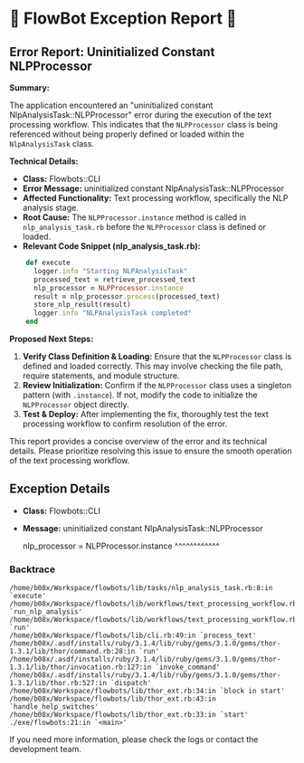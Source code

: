 # 🤖 FlowBot Exception Report 🤖


## Error Report: Uninitialized Constant NLPProcessor

**Summary:**

The application encountered an "uninitialized constant NlpAnalysisTask::NLPProcessor" error during the execution of the text processing workflow. This indicates that the `NLPProcessor` class is being referenced without being properly defined or loaded within the `NlpAnalysisTask` class. 

**Technical Details:**

* **Class:** Flowbots::CLI
* **Error Message:** uninitialized constant NlpAnalysisTask::NLPProcessor
* **Affected Functionality:** Text processing workflow, specifically the NLP analysis stage. 
* **Root Cause:** The `NLPProcessor.instance` method is called in `nlp_analysis_task.rb` before the `NLPProcessor` class is defined or loaded. 
* **Relevant Code Snippet (nlp_analysis_task.rb):**
```ruby
    def execute
      logger.info "Starting NLPAnalysisTask"
      processed_text = retrieve_processed_text
      nlp_processor = NLPProcessor.instance 
      result = nlp_processor.process(processed_text)
      store_nlp_result(result)
      logger.info "NLPAnalysisTask completed"
    end
```

**Proposed Next Steps:**

1. **Verify Class Definition & Loading:** Ensure that the `NLPProcessor` class is defined and loaded correctly. This may involve checking the file path, require statements, and module structure.
2. **Review Initialization:** Confirm if the `NLPProcessor` class uses a singleton pattern (with `.instance`). If not, modify the code to initialize the `NLPProcessor` object directly.
3. **Test & Deploy:** After implementing the fix, thoroughly test the text processing workflow to confirm resolution of the error. 

This report provides a concise overview of the error and its technical details. Please prioritize resolving this issue to ensure the smooth operation of the text processing workflow. 



## Exception Details

- **Class:** Flowbots::CLI
- **Message:** uninitialized constant NlpAnalysisTask::NLPProcessor

    nlp_processor = NLPProcessor.instance
                    ^^^^^^^^^^^^

### Backtrace

```
/home/b08x/Workspace/flowbots/lib/tasks/nlp_analysis_task.rb:8:in `execute'
/home/b08x/Workspace/flowbots/lib/workflows/text_processing_workflow.rb:59:in `run_nlp_analysis'
/home/b08x/Workspace/flowbots/lib/workflows/text_processing_workflow.rb:24:in `run'
/home/b08x/Workspace/flowbots/lib/cli.rb:49:in `process_text'
/home/b08x/.asdf/installs/ruby/3.1.4/lib/ruby/gems/3.1.0/gems/thor-1.3.1/lib/thor/command.rb:28:in `run'
/home/b08x/.asdf/installs/ruby/3.1.4/lib/ruby/gems/3.1.0/gems/thor-1.3.1/lib/thor/invocation.rb:127:in `invoke_command'
/home/b08x/.asdf/installs/ruby/3.1.4/lib/ruby/gems/3.1.0/gems/thor-1.3.1/lib/thor.rb:527:in `dispatch'
/home/b08x/Workspace/flowbots/lib/thor_ext.rb:34:in `block in start'
/home/b08x/Workspace/flowbots/lib/thor_ext.rb:43:in `handle_help_switches'
/home/b08x/Workspace/flowbots/lib/thor_ext.rb:33:in `start'
./exe/flowbots:21:in `<main>'
```

If you need more information, please check the logs or contact the development team.

